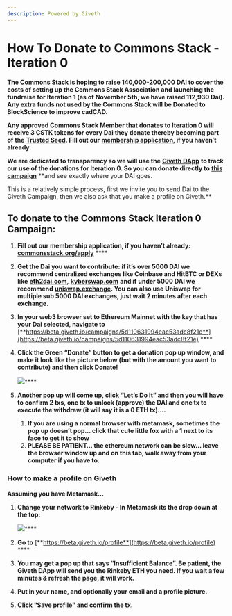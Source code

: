 ```yaml
---
description: Powered by Giveth
---
```


# How To Donate to Commons Stack - Iteration 0



**The Commons Stack is hoping to raise 140,000-200,000 DAI to cover the costs of setting up the Commons Stack Association and launching the fundraise for Iteration 1 (as of November 5th, we have raised 112,930 Dai). Any extra funds not used by the Commons Stack will be Donated to BlockScience to improve cadCAD.**  


**Any approved Commons Stack Member that donates to Iteration 0 will receive 3 CSTK tokens for every Dai they donate thereby becoming part of the** [**Trusted Seed**](https://medium.com/giveth/the-trusted-seed-of-the-commons-stack-5af6fb04cd30)**. Fill out our** [**membership application**](https://commonsstack.org/apply)**, if you haven’t already.**   


**We are dedicated to transparency so we will use the** [**Giveth DApp**](https://beta.giveth.io/) **to track our use of the donations for Iteration 0. So you can donate directly to** [**this campaign**](https://beta.giveth.io/campaigns/5d110631994eac53adc8f21e) **and see exactly where your DAI goes.  
  
This is a relatively simple process, first we invite you to send Dai to the Giveth Campaign, then we also ask that you make a profile on Giveth.**

## **To donate to the Commons Stack Iteration 0 Campaign:**

1. **Fill out our membership application, if you haven’t already:** [**commonsstack.org/apply**](https://commonsstack.org/apply) ****
2. **Get the Dai you want to contribute: if it’s over 5000 DAI we recommend centralized exchanges like Coinbase and HitBTC or DEXs like** [**eth2dai.com**](https://eth2dai.com/)**,** [**kyberswap.com**](https://kyberswap.com/swap/dai-eth) **and if under 5000 DAI we recommend** [**uniswap.exchange**](https://uniswap.exchange/swap)**. You can also use Uniswap for multiple sub 5000 DAI exchanges, just wait 2 minutes after each exchange.** 
3. **In your web3 browser set to Ethereum Mainnet with the key that has your Dai selected, navigate to** [**https://beta.giveth.io/campaigns/5d110631994eac53adc8f21e**](https://beta.giveth.io/campaigns/5d110631994eac53adc8f21e) ****
4. **Click the Green “Donate” button to get a donation pop up window, and make it look like the picture below \(but with the amount you want to contribute\) and then click Donate!** 

   ![](https://lh4.googleusercontent.com/JVcKJU3_wNP9DjIHb_5MsnDY7qHMZuwzPO36ZA1lJaJ29o-x7pcTL1IVP-xiaQz3SlCR6NcfVAtc1BHglJUnc5nYrxJf8pjhXpNQx5_H0ngu6baTEXh80ZzRiKyqDl8tfGgshoHI)\*\*\*\*

5. **Another pop up will come up, click “Let’s Do It” and then you will have to confirm 2 txs, one tx to unlock \(approve\) the DAI and one tx to execute the withdraw \(it will say it is a 0 ETH tx\)….** 
   1. **If you are using a normal browser with metamask, sometimes the pop up doesn’t pop… click that cute little fox with a 1 next to its face to get it to show** 
   2. **PLEASE BE PATIENT… the ethereum network can be slow… leave the browser window up and on this tab, walk away from your computer if you have to.**

### **How to make a profile on Giveth**

**Assuming you have Metamask…** 

1. **Change your network to Rinkeby - In Metamask its the drop down at the top:** 

   ![](https://lh6.googleusercontent.com/a28H93GA0mopviAtJ5JP2AffHlkC6Rbin1MYDxzFUJ9iZMYWZB-I0sLZ0dDsUrXdUHflQbdSVZ9YeAMR__qUgo9hFUqByRK6h27rjLjwfrJCtiqb7fzW4H-Uy2-LEvw-RPuf87ye)\*\*\*\*

2. **Go to** [**https://beta.giveth.io/profile**](https://beta.giveth.io/profile) ****
3. **You may get a pop up that says “Insufficient Balance”. Be patient, the Giveth DApp will send you the Rinkeby ETH you need. If you wait a few minutes & refresh the page, it will work.**
4. **Put in your name, and optionally your email and a profile picture.** 
5. **Click “Save profile” and confirm the tx.**

